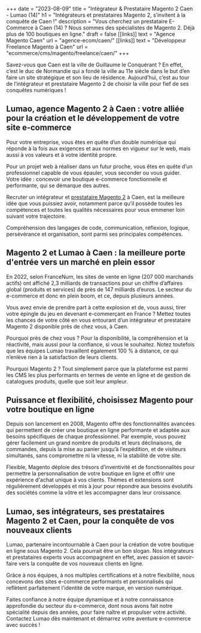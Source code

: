 +++
date = "2023-08-09"
title = "Intégrateur & Prestataire Magento 2 Caen - Lumao (14)"
h1 = "Intégrateurs et prestataires Magento 2, s’invitent à la conquête de Caen !"
description = "Vous cherchez un prestataire E-Commerce à Caen (14) ? Nous sommes des spécialistes de Magento 2. Déjà plus de 100 boutiques en ligne."
draft = false
[[links]]
    text = "Agence Magento Caen"
    url = "agence-ecom/caen/"
[[links]]
    text = "Développeur Freelance Magento à Caen"
    url = "ecommerce/cms/magento/freelance/caen/"
+++

Savez-vous que Caen est la ville de Guillaume le Conquérant ? En effet, c’est le duc de Normandie qui a fondé la ville au 11e siècle dans le but d’en faire un site stratégique et son lieu de résidence. Aujourd’hui, c’est au tour de l’intégrateur et prestataire Magento 2 de choisir la ville pour fief de ses conquêtes numériques !

## Lumao, agence Magento 2 à Caen : votre alliée pour la création et le développement de votre site e-commerce

Pour votre entreprise, vous êtes en quête d’un double numérique qui réponde à la fois aux exigences et aux normes en vigueur sur le web, mais aussi à vos valeurs et à votre identité propre.

Pour un projet web à réaliser dans un futur proche, vous êtes en quête d’un professionnel capable de vous épauler, vous seconder ou vous guider. Votre idée : concevoir une boutique e-commerce fonctionnelle et performante, qui se démarque des autres.

Recruter un intégrateur et [prestataire Magento 2](/ecommerce/cms/magento/prestataire/) à Caen, est la meilleure idée que vous puissiez avoir, notamment parce qu’il possède toutes les compétences et toutes les qualités nécessaires pour vous emmener loin suivant votre trajectoire.

Compréhension des langages de code, communication, réflexion, logique, persévérance et organisation, sont parmi ses principales compétences.

## Magento 2 et Lumao à Caen : la meilleure porte d'entrée vers un marché en plein essor

En 2022, selon FranceNum, les sites de vente en ligne (207 000 marchands actifs) ont affiché 2,3 milliards de transactions pour un chiffre d’affaires global (produits et services) de près de 147 milliards d’euros. Le secteur du e-commerce et donc en plein boom, et ce, depuis plusieurs années.

Vous avez envie de prendre part à cette explosion et de, vous aussi, tirer votre épingle du jeu en devenant e-commerçant en France ? Mettez toutes les chances de votre côté en vous entourant d’un intégrateur et prestataire Magento 2 disponible près de chez vous, à Caen.

Pourquoi près de chez vous ? Pour la disponibilité, la compréhension et la réactivité, mais aussi pour la confiance, si vous le souhaitez. Notez toutefois que les équipes Lumao travaillent également 100 % à distance, ce qui n’enlève rien à la satisfaction de leurs clients.

Pourquoi Magento 2 ? Tout simplement parce que la plateforme est parmi les CMS les plus performants en termes de vente en ligne et de gestion de catalogues produits, quelle que soit leur ampleur.

## Puissance et flexibilité, choisissez Magento pour votre boutique en ligne

Depuis son lancement en 2008, Magento offre des fonctionnalités avancées qui permettent de créer une boutique en ligne performante et adaptée aux besoins spécifiques de chaque professionnel. Par exemple, vous pouvez gérer facilement un grand nombre de produits et leurs déclinaisons, de commandes, depuis la mise au panier jusqu’à l’expédition, et de visiteurs simultanés, sans compromettre ni la vitesse, ni la stabilité de votre site.

Flexible, Magento déploie des trésors d’inventivité et de fonctionnalités pour permettre la personnalisation de votre boutique en ligne et offrir une expérience d'achat unique à vos clients. Thèmes et extensions sont régulièrement développés et mis à jour pour répondre aux besoins évolutifs des sociétés comme la vôtre et les accompagner dans leur croissance.

## Lumao, ses intégrateurs, ses prestataires Magento 2 et Caen, pour la conquête de vos nouveaux clients

Lumao, partenaire incontournable à Caen pour la création de votre boutique en ligne sous Magento 2. Cela pourrait être un bon slogan. Nos intégrateurs et prestataires experts vous accompagnent en effet, avec passion et savoir-faire vers la conquête de vos nouveaux clients en ligne.

Grâce à nos équipes, à nos multiples certifications et à notre flexibilité, nous concevons des sites e-commerce performants et personnalisés qui reflètent parfaitement l'identité de votre marque, en version numérique.

Faites confiance à notre équipe dynamique et à notre connaissance approfondie du secteur du e-commerce, dont nous avons fait notre spécialité depuis des années, pour faire naître et propulser votre activité. Contactez Lumao dès maintenant et démarrez votre aventure e-commerce avec succès !



